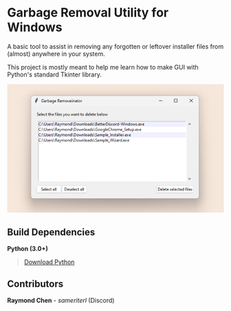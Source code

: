 # Garbage Removal Utility for Windows

A basic tool to assist in removing any forgotten or leftover installer files from (almost) anywhere in your system.

This project is mostly meant to help me learn how to make GUI with Python's standard Tkinter library.

![Example Image](assets/sample_program.png)

## Build Dependencies
**Python (3.0+)**
> [Download Python](https://www.python.org "Click here to redirect!")

## Contributors
**Raymond Chen** - *sameriterl* (Discord)
